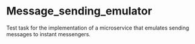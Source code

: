 # Message_sending_emulator
Test task for the implementation of a microservice that emulates sending messages to instant messengers.
